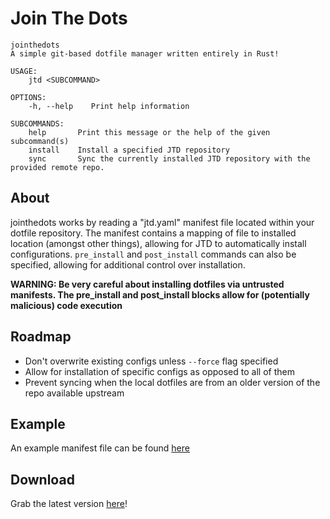 # Join The Dots
```
jointhedots 
A simple git-based dotfile manager written entirely in Rust!

USAGE:
    jtd <SUBCOMMAND>

OPTIONS:
    -h, --help    Print help information

SUBCOMMANDS:
    help       Print this message or the help of the given subcommand(s)
    install    Install a specified JTD repository
    sync       Sync the currently installed JTD repository with the provided remote repo.
```

## About

jointhedots works by reading a "jtd.yaml" manifest file located within your dotfile repository. The manifest contains a mapping of file to installed location (amongst other things), allowing for JTD to automatically install configurations. `pre_install` and `post_install` commands can also be specified, allowing for additional control over installation.

**WARNING: Be very careful about installing dotfiles via untrusted manifests. The pre_install and post_install blocks allow for (potentially malicious) code execution**

## Roadmap
- Don't overwrite existing configs unless `--force` flag specified
- Allow for installation of specific configs as opposed to all of them
- Prevent syncing when the local dotfiles are from an older version of the repo available upstream

## Example

An example manifest file can be found [here]()

## Download

Grab the latest version [here](https://github.com/dob9601/jointhedots/releases/latest/download/jointhedots)!
